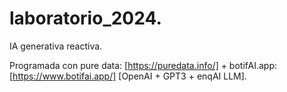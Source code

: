 # laboratorio_2024.

IA generativa reactiva.

Programada con pure data: [https://puredata.info/]
+
botifAI.app: [https://www.botifai.app/]
[OpenAI + GPT3 + enqAI LLM].
